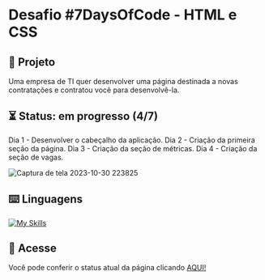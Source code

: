 # Desafio #7DaysOfCode - HTML e CSS

## 📜 Projeto
Uma empresa de TI quer desenvolver uma página destinada a novas contratações e contratou você para desenvolvê-la.

## ⏳ Status: em progresso (4/7)
Dia 1 - Desenvolver o cabeçalho da aplicação.
Dia 2 - Criação da primeira seção da página.
Dia 3 - Criação da seção de métricas.
Dia 4 - Criação da seção de vagas.

![Captura de tela 2023-10-30 223825](https://github.com/KamiBicalho/desafio-responsividade-7DaysOfCode/assets/132604923/f3159d0f-0ee9-4b58-8c07-b8994598bedc)

## ⌨️ Linguagens
[![My Skills](https://skillicons.dev/icons?i=html,css)](https://skillicons.dev)

## 🔗 Acesse
Você pode conferir o status atual da página clicando [AQUI!](https://desafio-html-css-7-days-of-code.vercel.app/)
